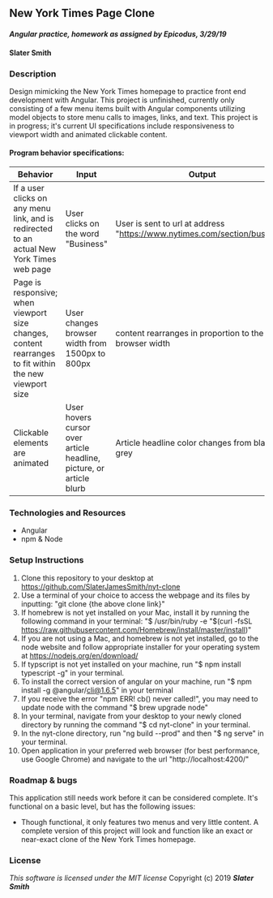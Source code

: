 ## New York Times Page Clone
#### _Angular practice, homework as assigned by Epicodus, 3/29/19_

#### Slater Smith

### Description

Design mimicking the New York Times homepage to practice front end development with Angular. This project is unfinished, currently only consisting of a few menu items built with Angular components utilizing model objects to store menu calls to images, links, and text. This project is in progress; it's current UI specifications include responsiveness to viewport width and animated clickable content.

#### Program behavior specifications:
| Behavior | Input | Output |
| --------------------------- | ------------------- | ------------------- |
| If a user clicks on any menu link, and is redirected to an actual New York Times web page | User clicks on the word "Business" | User is sent to url at address "https://www.nytimes.com/section/business" |
| Page is responsive; when viewport size changes, content rearranges to fit within the new viewport size | User changes browser width from 1500px to 800px | content rearranges in proportion to the new browser width |
| Clickable elements are animated | User hovers cursor over article headline, picture, or article blurb | Article headline color changes from black to grey |


### Technologies and Resources

* Angular
* npm & Node

### Setup Instructions

1. Clone this repository to your desktop at https://github.com/SlaterJamesSmith/nyt-clone
2. Use a terminal of your choice to access the webpage and its files by inputting: "git clone {the above clone link}"
3. If homebrew is not yet installed on your Mac, install it by running the following command in your terminal: "$ /usr/bin/ruby -e "$(curl -fsSL https://raw.githubusercontent.com/Homebrew/install/master/install)"
4. If you are not using a Mac, and homebrew is not yet installed, go to the node website and follow appropriate installer for your operating system at https://nodejs.org/en/download/
5. If typscript is not yet installed on your machine, run "$ npm install typescript -g" in your terminal.
6. To install the correct version of angular on your machine, run "$ npm install -g @angular/cli@1.6.5" in your terminal
7. If you receive the error "npm ERR! cb() never called!", you may need to update node with the command "$ brew upgrade node"
8. In your terminal, navigate from your desktop to your newly cloned directory by running the command "$ cd nyt-clone" in your terminal.
9. In the nyt-clone directory, run "ng build --prod" and then "$ ng serve" in your terminal.
10. Open application in your preferred web browser (for best performance, use Google Chrome) and navigate to the url "http://localhost:4200/"


### Roadmap & bugs
This application still needs work before it can be considered complete. It's functional on a basic level, but has the following issues:
* Though functional, it only features two menus and very little content. A complete version of this project will look and function like an exact or near-exact clone of the New York Times homepage.

### License

*This software is licensed under the MIT license*
Copyright (c) 2019 **_Slater Smith_**


<!-- # AngularProject

This project was generated with [Angular CLI](https://github.com/angular/angular-cli) version 1.6.5.

## Development server

Run `ng serve` for a dev server. Navigate to `http://localhost:4200/`. The app will automatically reload if you change any of the source files.

## Code scaffolding

Run `ng generate component component-name` to generate a new component. You can also use `ng generate directive|pipe|service|class|guard|interface|enum|module`.

## Build

Run `ng build` to build the project. The build artifacts will be stored in the `dist/` directory. Use the `-prod` flag for a production build.

## Running unit tests

Run `ng test` to execute the unit tests via [Karma](https://karma-runner.github.io).

## Running end-to-end tests

Run `ng e2e` to execute the end-to-end tests via [Protractor](http://www.protractortest.org/).

## Further help

To get more help on the Angular CLI use `ng help` or go check out the [Angular CLI README](https://github.com/angular/angular-cli/blob/master/README.md). -->
